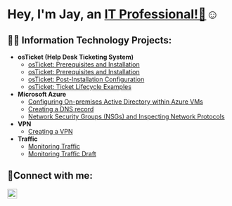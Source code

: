 
<h1>Hey, I'm Jay, an <a href="https://linkedin.com/in/jay-j-9386b9297">IT Professional!👋</a>☺</h1>

<h2>👨‍💻 Information Technology Projects:</h2>

- <b>osTicket (Help Desk Ticketing System)</b>
  - [osTicket: Prerequisites and Installation](https://github.com/jaysixco/osticket-prereqs)
  - [osTicket: Prerequisites and Installation](https://github.com/jaysixco/osticket-rd)
  - [osTicket: Post-Installation Configuration](https://github.com/jaysixco/post-install-config)
  - [osTicket: Ticket Lifecycle Examples](https://github.com/jaysixco/ticket-lifecycle)
- <b>Microsoft Azure</b>
  - [Configuring On-premises Active Directory within Azure VMs](https://github.com/jaysixco/configure-ad)
  - [Creating a DNS record](https://github.com/jaysixco/creating-dns-record)
  - [Network Security Groups (NSGs) and Inspecting Network Protocols](https://github.com/jaysixco/azure-network-protocols)
- <b>VPN</b>
  - [Creating a VPN](https://github.com/jaysixco/creating-vpn)
- <b>Traffic</b>
  - [Monitoring Traffic](https://github.com/jaysixco/monitoring-traffic)
  - [Monitoring Traffic Draft](https://github.com/jaysixco/monitoring-traffic-rd)

<h2>🤳Connect with me:</h2>

[<img align="left" alt="Jay | LinkedIn" width="22px" src="https://cdn.jsdelivr.net/npm/simple-icons@v3/icons/linkedin.svg" />][linkedin]

[linkedin]: https://linkedin.com/in/jay-j-9386b9297


<!--
**jaysixco/jaysixco** is a ✨ _special_ ✨ repository because its `README.md` (this file) appears on your GitHub profile.

Here are some ideas to get you started:

- 🔭 I’m currently working on ...
- 🌱 I’m currently learning ...
- 👯 I’m looking to collaborate on ...
- 🤔 I’m looking for help with ...
- 💬 Ask me about ...
- 📫 How to reach me: ...
- 😄 Pronouns: ...
- ⚡ Fun fact: ...
-->
